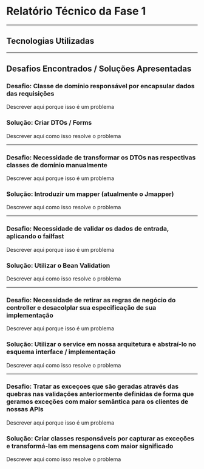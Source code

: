 # Relatório Técnico da Fase 1
---
## Tecnologias Utilizadas 

---
## Desafios Encontrados / Soluções Apresentadas
### Desafio: Classe de domínio responsável por encapsular dados das requisições 
Descrever aqui porque isso é um problema 
### Solução: Criar DTOs / Forms
Descrever aqui como isso resolve o problema


---
### Desafio: Necessidade de transformar os DTOs nas respectivas classes de domínio manualmente  
Descrever aqui porque isso é um problema 
### Solução: Introduzir um mapper (atualmente o Jmapper)
Descrever aqui como isso resolve o problema

---
### Desafio: Necessidade de validar os dados de entrada, aplicando o failfast 
Descrever aqui porque isso é um problema 
### Solução: Utilizar o Bean Validation
Descrever aqui como isso resolve o problema

---
### Desafio: Necessidade de retirar as regras de negócio do controller e desacolplar sua especificação de sua implementação 
Descrever aqui porque isso é um problema 
### Solução: Utilizar o service em nossa arquitetura e abstraí-lo no esquema interface / implementação 
Descrever aqui como isso resolve o problema

---
### Desafio: Tratar as exceçoes que são geradas através das quebras nas validações anteriormente definidas de forma que geramos exceções com maior semântica para os clientes de nossas APIs
Descrever aqui porque isso é um problema 
### Solução: Criar classes responsáveis por capturar as exceções e transformá-las em mensagens com maior significado
Descrever aqui como isso resolve o problema
